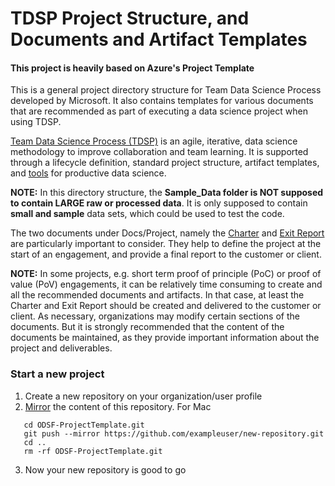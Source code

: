  # TDSP Project Structure, and Documents and Artifact Templates

#### This project is heavily based on Azure's Project Template
 
This is a general project directory structure for Team Data Science Process developed by Microsoft. It also contains templates for various documents that are recommended as part of executing a data science project when using TDSP. 

[Team Data Science Process (TDSP)](https://github.com/Azure/Microsoft-TDSP) is an agile, iterative, data science methodology to improve collaboration and team learning. It is supported through a lifecycle definition, standard project structure, artifact templates, and [tools](https://github.com/Azure/Azure-TDSP-Utilities) for productive data science. 


**NOTE:** In this directory structure, the **Sample_Data folder is NOT supposed to contain LARGE raw or processed data**. It is only supposed to contain **small and sample** data sets, which could be used to test the code.

The two documents under Docs/Project, namely the [Charter](./Docs/Project/Charter.md) and [Exit Report](./Docs/Project/Exit%20Report.md) are particularly important to consider. They help to define the project at the start of an engagement, and provide a final report to the customer or client.

**NOTE:** In some projects, e.g. short term proof of principle (PoC) or proof of value (PoV) engagements, it can be relatively time consuming to create and all the recommended documents and artifacts. In that case, at least the Charter and Exit Report should be created and delivered to the customer or client. As necessary, organizations may modify certain sections of the documents. But it is strongly recommended that the content of the documents be maintained, as they provide important information about the project and deliverables.

### Start a new project

1. Create a new repository on your organization/user profile
2. [Mirror](https://help.github.com/articles/duplicating-a-repository/) the content of this repository. For Mac
```git clone --bare https://github.com/OpenDataScienceFramework/ODSF-ProjectTemplate.git
   cd ODSF-ProjectTemplate.git
   git push --mirror https://github.com/exampleuser/new-repository.git
   cd ..
   rm -rf ODSF-ProjectTemplate.git
```
3. Now your new repository is good to go
